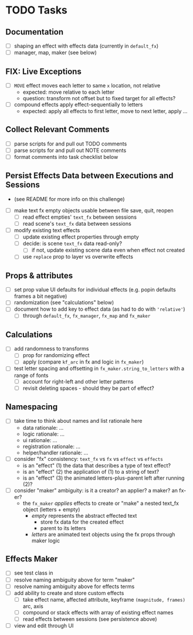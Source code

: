 # TODO Tasks

## Documentation
- [ ] shaping an effect with effects data (currently in `default_fx`)
- [ ] manager, map, maker (see below)

## FIX: Live Exceptions
- [ ] `MOVE` effect moves each letter to same `x` location, not relative
  - expected: move relative to each letter
  - question: transform not offset but to fixed target for all effects?
- [ ] compound effects apply effect-sequentially to letters
  - expected: apply all effects to first letter, move to next letter, apply ...

## Collect Relevant Comments
- [ ] parse scripts for and pull out TODO comments
- [ ] parse scripts for and pull out NOTE comments
- [ ] format comments into task checklist below

## Persist Effects Data between Executions and Sessions
- (see README for more info on this challenge)
- [ ] make text fx empty objects usable between file save, quit, reopen
  - [ ] read effect empties' `text_fx` between sessions
  - [ ] read scene's `text_fx` data between sessions
- [ ] modify existing text effects
  - [ ] update existing effect properties through empty
  - [ ] decide: is scene `text_fx` data read-only?
    - [ ] if not, update existing scene data even when effect not created
  - [ ] use `replace` prop to layer vs overwrite effects

## Props & attributes
- [ ] set prop value UI defaults for individual effects (e.g. popin defaults frames a bit negative)
- [ ] randomization (see "calculations" below)
- [ ] document how to add key to effect data (as had to do with `'relative'`)
  - [ ] through `default_fx`, `fx_manager`, `fx_map` and `fx_maker`

## Calculations
- [ ] add randomness to transforms
  - [ ] prop for randomizing effect
  - [ ] apply (compare `kf_arc` in fx and logic in `fx_maker`)
- [ ] test letter spacing and offsetting in `fx_maker.string_to_letters` with a range of fonts
  - [ ] account for right-left and other letter patterns
  - [ ] revisit deleting spaces - should they be part of effect?

## Namespacing
- [ ] take time to think about names and list rationale here
  - data rationale: ...
  - logic rationale: ...
  - ui rationale: ...
  - registration rationale: ...
  - helper/handler rationale: ...
- [ ] consider "fx" consistency: `text_fx` vs `fx` vs `effect` vs `effects`
  - is an "effect" (1) the data that describes a type of text effect?
  - is an "effect" (2) the application of (1) to a string of text?
  - is an "effect" (3) the animated letters-plus-parent left after running (2)?
- [ ] consider "maker" ambiguity: is it a creator? an applier? a maker? an fx-er?
  - the `fx_maker` _applies_ effects to create or "make" a nested text_fx object (letters + empty)
    - _empty_ represents the abstract effected text
      - store fx data for the created effect
      - parent to its letters
    - _letters_ are animated text objects using the fx props through maker logic

## Effects Maker
- [ ] see test class in
- [ ] resolve naming ambiguity above for term "maker"
- [ ] resolve naming ambiguity above for effects terms
- [ ] add ability to create and store custom effects
  - [ ] take effect name, affected attribute, keyframe `(magnitude, frames)` arc, axis
  - [ ] compound or stack effects with array of existing effect names
  - [ ] read effects between sessions (see persistence above)
- [ ] view and edit through UI
